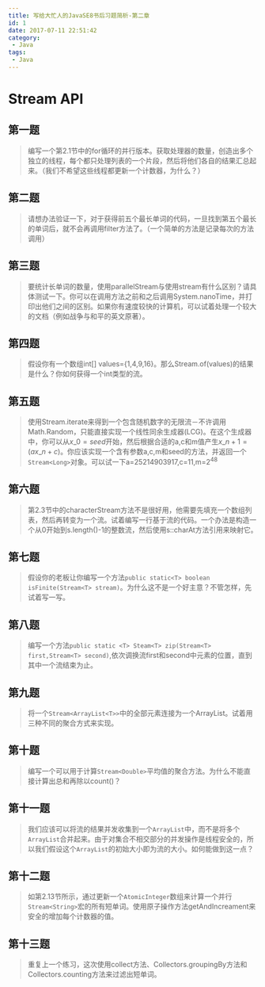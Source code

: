 ```yaml
---
title: 写给大忙人的JavaSE8书后习题简析-第二章
id: 1
date: 2017-07-11 22:51:42
category:
 - Java
tags:
 - Java
---
```

# Stream API
## 第一题
> 编写一个第2.1节中的for循环的并行版本。获取处理器的数量，创造出多个独立的线程，每个都只处理列表的一个片段，然后将他们各自的结果汇总起来。（我们不希望这些线程都更新一个计数器，为什么？）

## 第二题
> 请想办法验证一下，对于获得前五个最长单词的代码，一旦找到第五个最长的单词后，就不会再调用filter方法了。（一个简单的方法是记录每次的方法调用）

## 第三题
> 要统计长单词的数量，使用parallelStream与使用stream有什么区别？请具体测试一下。你可以在调用方法之前和之后调用System.nanoTime，并打印出他们之间的区别。如果你有速度较快的计算机，可以试着处理一个较大的文档（例如战争与和平的英文原著）。

## 第四题
> 假设你有一个数组int[] values={1,4,9,16}。那么Stream.of(values)的结果是什么？你如何获得一个int类型的流。

## 第五题
> 使用Stream.iterate来得到一个包含随机数字的无限流－不许调用Math.Random，只能直接实现一个线性同余生成器(LCG)。在这个生成器中，你可以从$x\_0=seed$开始，然后根据合适的a,c和m值产生$x\_{n+1}=(ax\_n+c)%m$。你应该实现一个含有参数a,c,m和seed的方法，并返回一个`Stream<Long>`对象。可以试一下a=25214903917,c=11,m=$2^{48}$

## 第六题
> 第2.3节中的characterStream方法不是很好用，他需要先填充一个数组列表，然后再转变为一个流。试着编写一行基于流的代码。一个办法是构造一个从0开始到s.length()-1的整数流，然后使用s::charAt方法引用来映射它。

## 第七题
> 假设你的老板让你编写一个方法`public static<T> boolean isFinite(Stream<T> stream)`。为什么这不是一个好主意？不管怎样，先试着写一写。

## 第八题
> 编写一个方法`public static <T> Steam<T> zip(Stream<T> first,Stream<T> second)`,依次调换流first和second中元素的位置，直到其中一个流结束为止。

## 第九题
> 将一个`Stream<ArrayList<T>>`中的全部元素连接为一个ArrayList<T>。试着用三种不同的聚合方式来实现。

## 第十题
> 编写一个可以用于计算`Stream<Double>`平均值的聚合方法。为什么不能直接计算出总和再除以count()？

## 第十一题
> 我们应该可以将流的结果并发收集到一个`ArrayList`中，而不是将多个`ArrayList`合并起来。由于对集合不相交部分的并发操作是线程安全的，所以我们假设这个`ArrayList`的初始大小即为流的大小。如何能做到这一点？

## 第十二题
> 如第2.13节所示，通过更新一个`AtomicInteger`数组来计算一个并行`Stream<String>`宏的所有短单词。使用原子操作方法getAndIncreament来安全的增加每个计数器的值。

## 第十三题
> 重复上一个练习，这次使用collect方法、Collectors.groupingBy方法和Collectors.counting方法来过滤出短单词。

